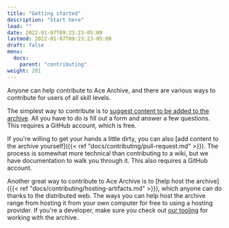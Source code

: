 ```yaml
---
title: "Getting started"
description: "Start here"
lead: ""
date: 2022-01-07T09:23:23-05:00
lastmod: 2022-01-07T09:23:23-05:00
draft: false
menu:
  docs:
    parent: "contributing"
weight: 201
---
```


Anyone can help contribute to Ace Archive, and there are various ways to
contribute for users of all skill levels.

The simplest way to contribute is to [suggest content to be added to the
archive](https://github.com/acearchive/acearchive.lgbt/issues/new?labels=artifact&template=artifact.yml).
All you have to do is fill out a form and answer a few questions. This requires
a GitHub account, which is free.

If you're willing to get your hands a little dirty, you can also [add content
to the archive yourself]({{< ref "docs/contributing/pull-request.md" >}}). The
process is somewhat more technical than contributing to a wiki, but we have
documentation to walk you through it. This also requires a GitHub account.

Another great way to contribute to Ace Archive is to [help host the
archive]({{< ref "docs/contributing/hosting-artifacts.md" >}}), which anyone
can do thanks to the distributed web. The ways you can help host the archive
range from hosting it from your own computer for free to using a hosting
provider. If you're a developer, make sure you check out [our
tooling](https://github.com/acearchive/artifact-action) for working with the
archive.
